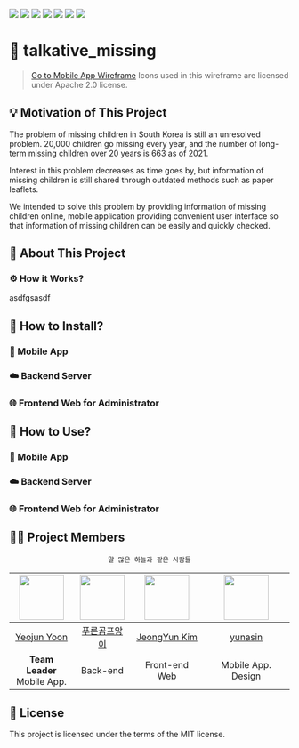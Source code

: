 <img src="https://img.shields.io/badge/Dart-0175C2?style=flat-square&logo=Dart&logoColor=white"/> <img src="https://img.shields.io/badge/Flutter-02569B?style=flat-square&logo=Flutter&logoColor=white"/> <img src="https://img.shields.io/badge/JavaScript-F7DF1E?style=flat-square&logo=JavaScript&logoColor=black"/>
  <img src="https://img.shields.io/badge/React-61DAFB?style=flat-square&logo=React&logoColor=black"/> <img src="https://img.shields.io/badge/Python-3776AB?style=flat-square&logo=Python&logoColor=white"/> <img src="https://img.shields.io/badge/Django-092E20?style=flat-square&logo=Django&logoColor=white"/>
  <img src="https://img.shields.io/badge/Figma-F24E1E?style=flat-square&logo=Figma&logoColor=white"/>

 # 🚸 talkative_missing

 > [Go to Mobile App Wireframe](https://www.figma.com/file/1LDEezi20v0pq4uhQ36X0y/OSS-MissingChild?node-id=0%3A1&t=VmkG4pbSwEEjSnH7-1) Icons used in this wireframe are licensed under Apache 2.0 license.
 > 

 ## 💡 Motivation of This Project
 The problem of missing children in South Korea is still an unresolved problem. 20,000 children go missing every year, and the number of long-term missing children over 20 years is 663 as of 2021.
 
Interest in this problem decreases as time goes by, but information of missing children is still shared through outdated methods such as paper leaflets.

We intended to solve this problem by providing information of missing children online, mobile application providing convenient user interface so that information of missing children can be easily and quickly checked.

## 📑 About This Project
 ### ⚙ How it Works?
  asdfgsasdf
  
  
## 📲 How to Install?
  ### 📱 Mobile App
  ### ☁️ Backend Server
  ### 🌐 Frontend Web for Administrator
  
  
## 🧩 How to Use?
  ### 📱 Mobile App
  ### ☁️ Backend Server
  ### 🌐 Frontend Web for Administrator
  
  
 
 ## 🧑‍💻 Project Members
 
 <div align="center">

```
말 많은 하늘과 같은 사람들
```
  
 |<img src="https://avatars.githubusercontent.com/u/72238126?v=4" width="80">|<img src="https://avatars.githubusercontent.com/u/65147869?v=4" width="80">|<img src="https://avatars.githubusercontent.com/u/95032287?v=4" width="80">|<img src="https://avatars.githubusercontent.com/u/112372174?v=4" width="80">|
|:---:|:---:|:---:|:---:|
|[Yeojun Yoon](https://github.com/yjyoon-dev)|[푸른곰프앙이](https://github.com/kseenyoung)|[JeongYun Kim](https://github.com/pipi-shortstocking)|[yunasin](https://github.com/star1502)|
|**Team Leader**<br>Mobile App.|Back-end|Front-end Web|Mobile App. Design|
  
  </div>
  
 ## 🧾 License
  This project is licensed under the terms of the MIT license.
